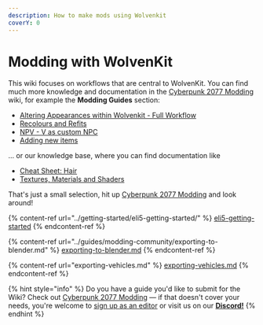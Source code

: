 ```yaml
---
description: How to make mods using Wolvenkit
coverY: 0
---
```


# Modding with WolvenKit

This wiki focuses on workflows that are central to WolvenKit. You can find much more knowledge and documentation in the [Cyberpunk 2077 Modding](https://app.gitbook.com/o/-MP5ijqI11FeeX7c8-N8/s/4gzcGtLrr90pVjAWVdTc/ "mention") wiki, for example the **Modding Guides** section:

* [Altering Appearances within Wolvenkit - Full Workflow](https://app.gitbook.com/s/4gzcGtLrr90pVjAWVdTc/for-mod-creators/modding-guides/npcs/altering-appearances-within-wolvenkit-full-workflow "mention")
* [Recolours and Refits](https://app.gitbook.com/s/4gzcGtLrr90pVjAWVdTc/for-mod-creators/modding-guides/items-equipment/recolours-and-refits "mention")
* [NPV - V as custom NPC](https://app.gitbook.com/s/4gzcGtLrr90pVjAWVdTc/for-mod-creators/modding-guides/npcs/npv-v-as-custom-npc "mention")
* [Adding new items](https://app.gitbook.com/s/4gzcGtLrr90pVjAWVdTc/for-mod-creators/modding-guides/items-equipment/adding-new-items "mention")

… or our knowledge base, where you can find documentation like

* [Cheat Sheet: Hair](https://app.gitbook.com/s/4gzcGtLrr90pVjAWVdTc/for-mod-creators/references-lists-and-overviews/cheat-sheet-head/hair "mention")
* [Textures, Materials and Shaders](https://app.gitbook.com/s/4gzcGtLrr90pVjAWVdTc/for-mod-creators/materials "mention")

That's just a small selection, hit up [Cyberpunk 2077 Modding](https://app.gitbook.com/o/-MP5ijqI11FeeX7c8-N8/s/4gzcGtLrr90pVjAWVdTc/ "mention") and look around!

{% content-ref url="../getting-started/eli5-getting-started/" %}
[eli5-getting-started](../getting-started/eli5-getting-started/)
{% endcontent-ref %}

{% content-ref url="../guides/modding-community/exporting-to-blender.md" %}
[exporting-to-blender.md](../guides/modding-community/exporting-to-blender.md)
{% endcontent-ref %}

{% content-ref url="exporting-vehicles.md" %}
[exporting-vehicles.md](exporting-vehicles.md)
{% endcontent-ref %}

{% hint style="info" %}
Do you have a guide you'd like to submit for the Wiki? Check out [Cyberpunk 2077 Modding](https://app.gitbook.com/o/-MP5ijqI11FeeX7c8-N8/s/4gzcGtLrr90pVjAWVdTc/ "mention") — if that doesn't cover your needs, you're welcome to [sign up as an editor](https://app.gitbook.com/invite/-MP5ijqI11FeeX7c8-N8/H70HZBOeUulIpkQnBLK7) or visit us on our [**Discord!**](../help/community.md)
{% endhint %}
